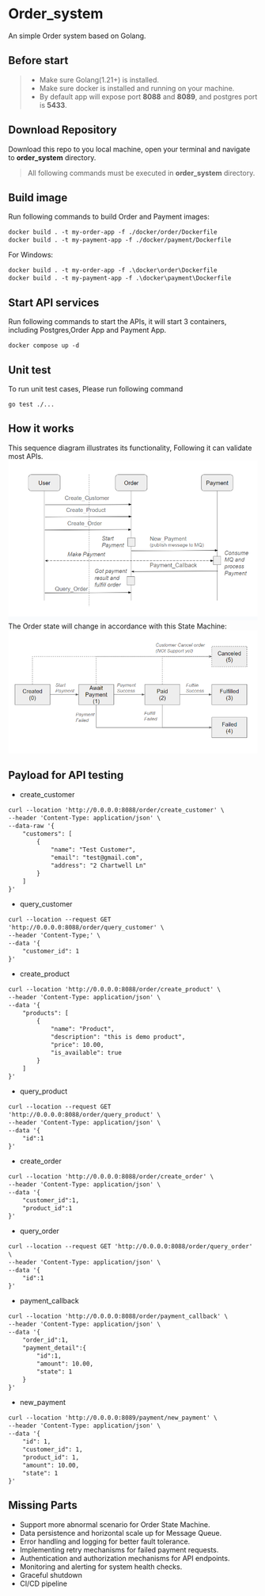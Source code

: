 # Order_system
An simple Order system based on Golang.

## Before start
> - Make sure Golang(1.21+) is installed.
> - Make sure docker is installed and running on your machine.
> - By default app will expose port **8088** and **8089**, and postgres port is **5433**.

## Download Repository
Download this repo to you local machine, open your terminal and navigate to **order_system** directory.
> All following commands must be executed in **order_system** directory.

## Build image
Run following commands to build Order and Payment images:
```
docker build . -t my-order-app -f ./docker/order/Dockerfile
docker build . -t my-payment-app -f ./docker/payment/Dockerfile
```

For Windows:
```
docker build . -t my-order-app -f .\docker\order\Dockerfile
docker build . -t my-payment-app -f .\docker\payment\Dockerfile
```

## Start API services
Run following commands to start the APIs, it will start 3 containers, including Postgres,Order App and Payment App.
```
docker compose up -d
```

## Unit test
To run unit test cases, Please run following command
```
go test ./...
```

## How it works
This sequence diagram illustrates its functionality, Following it can validate most APIs.
![](./sequence_diagram.png)
The Order state will change in accordance with this State Machine:
![](./state_machine.png)


## Payload for API testing
- create_customer
```
curl --location 'http://0.0.0.0:8088/order/create_customer' \
--header 'Content-Type: application/json' \
--data-raw '{
    "customers": [
        {
            "name": "Test Customer",
            "email": "test@gmail.com",
            "address": "2 Chartwell Ln"
        }
    ]
}'
```
- query_customer
```
curl --location --request GET 'http://0.0.0.0:8088/order/query_customer' \
--header 'Content-Type;' \
--data '{
    "customer_id": 1
}'
```
- create_product
```
curl --location 'http://0.0.0.0:8088/order/create_product' \
--header 'Content-Type: application/json' \
--data '{
    "products": [
        {
            "name": "Product",
            "description": "this is demo product",
            "price": 10.00,
            "is_available": true
        }
    ]
}'
```
- query_product
```
curl --location --request GET 'http://0.0.0.0:8088/order/query_product' \
--header 'Content-Type: application/json' \
--data '{
    "id":1
}'
```
- create_order
```
curl --location 'http://0.0.0.0:8088/order/create_order' \
--header 'Content-Type: application/json' \
--data '{
    "customer_id":1,
    "product_id":1
}'
```
- query_order
```
curl --location --request GET 'http://0.0.0.0:8088/order/query_order' \
--header 'Content-Type: application/json' \
--data '{
    "id":1
}'
```
- payment_callback
```
curl --location 'http://0.0.0.0:8088/order/payment_callback' \
--header 'Content-Type: application/json' \
--data '{
    "order_id":1,
    "payment_detail":{
        "id":1,
        "amount": 10.00,
        "state": 1
    }
}'
```
- new_payment
```
curl --location 'http://0.0.0.0:8089/payment/new_payment' \
--header 'Content-Type: application/json' \
--data '{
    "id": 1,
    "customer_id": 1,
    "product_id": 1,
    "amount": 10.00,
    "state": 1
}'
```

## Missing Parts
- Support more abnormal scenario for Order State Machine.
- Data persistence and horizontal scale up for Message Queue.
- Error handling and logging for better fault tolerance.
- Implementing retry mechanisms for failed payment requests.
- Authentication and authorization mechanisms for API endpoints.
- Monitoring and alerting for system health checks.
- Graceful shutdown
- CI/CD pipeline